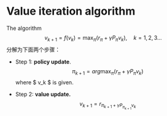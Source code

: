 # Value iteration algorithm

 The algorithm
$$
v_{k+1} = f(v_k) = \max_{\pi}(r_{\pi}+\gamma P_{\pi} v_k), \quad k = 1,2,3\ldots
$$
分解为下面两个步骤：

- Step 1: **policy update**.
  $$
  \pi_{k+1} = arg\max_{\pi}(r_{\pi}+\gamma P_{\pi}v_k)
  $$
  where $ v_k $ is given.

- Step 2: **value update.**
  $$
  v_{k+1} = r_{\pi_{k+1}+\gamma P_{\pi_{k+1}}v_k}
  $$

